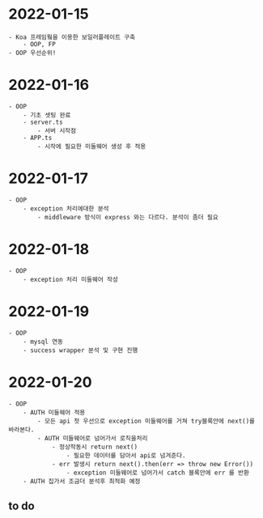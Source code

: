 # 2022-01-15

    - Koa 프레임웤을 이용한 보일러플레이트 구축
        - OOP, FP
    - OOP 우선순위!

# 2022-01-16

    - OOP
        - 기초 셋팅 완료
        - server.ts
            - 서버 시작점
        - APP.ts
            - 시작에 필요한 미들웨어 생성 후 적용

# 2022-01-17

    - OOP
        - exception 처리에대한 분석
            - middleware 방식이 express 와는 다르다. 분석이 좀더 필요

# 2022-01-18

    - OOP
        - exception 처리 미들웨어 작성

# 2022-01-19

    - OOP
        - mysql 연동
        - success wrapper 분석 및 구현 진행

# 2022-01-20

    - OOP
        - AUTH 미들웨어 적용
            - 모든 api 첫 우선으로 exception 미들웨어를 거쳐 try블록안에 next()를 바라본다.
            - AUTH 미들웨어로 넘어가서 로직을처리
                - 정상작동시 return next()
                    - 필요한 데이터를 담아서 api로 넘겨준다.
                - err 발생시 return next().then(err => throw new Error())
                    - exception 미들웨어로 넘어가서 catch 블록안에 err 를 반환
        - AUTH 집가서 조금더 분석후 최적화 예정

## to do

